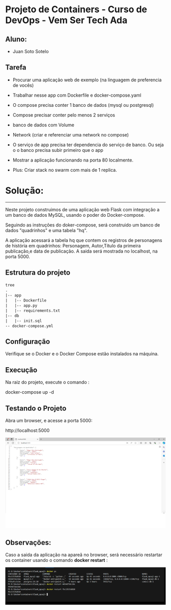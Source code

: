 
# Projeto de Containers - Curso de DevOps - Vem Ser Tech Ada

## Aluno:
- Juan Soto Sotelo

## Tarefa

- Procurar uma aplicação web de exemplo (na linguagem de preferencia de vocês)

- Trabalhar nesse app com Dockerfile e docker-compose.yaml

- O compose precisa conter 1 banco de dados (mysql ou postgresql)

- Compose precisar conter pelo menos 2 serviços
  
- banco de dados com Volume

- Network (criar e referenciar uma network no compose)

- O serviço de app precisa ter dependencia do serviço de banco. Ou seja o o banco precisa subir primeiro que o app

- Mostrar a aplicação funcionando na porta 80 localmente.

- Plus: Criar stack no swarm com mais de 1 replica.

# Solução:
---------

Neste projeto construimos de uma aplicação web Flask com integração a um banco de dados MySQL, usando  o poder do Docker-compose.

Seguindo as instruções do doker-compose, será construido um banco de dados "quadrinhos" e uma tabela "hq".

A aplicação acessará a tabela hq que contem os registros de personagens de história em quadrinhos:  Personagem, Autor,Título da primeira publicação,e data de publicação.
A saida será mostrada no localhost, na porta 5000.


## Estrutura do projeto
```
tree 
.
|-- app
|   |-- Dockerfile 
|   |-- app.py 
|   |-- requirements.txt 
|-- db 
|   |-- init.sql 
-- docker-compose.yml
```

## Configuração

Verifique se o Docker e o Docker Compose estão instalados na máquina.

## Execução

Na raiz do projeto, execute o comando :

docker-compose up -d

## Testando o Projeto

Abra um browser, e acesse a porta 5000: 

http://localhost:5000

![localhost](/files/localhost.png)


## Observações:

Caso a saida da aplicação na apareã no browser, será necessário restartar os container usando o comando **docker restart** :

![restart](/files/restart.png)

